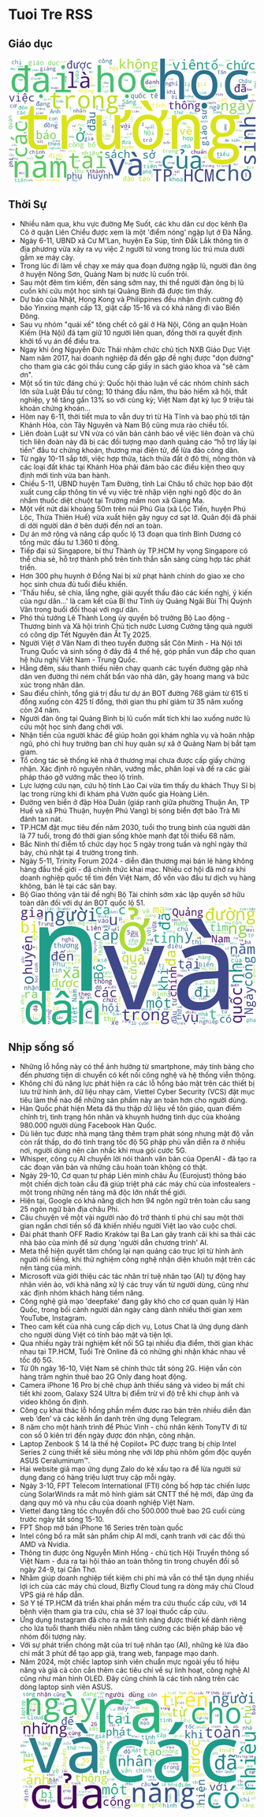# Tuoi Tre RSS 

## Giáo dục 
![Edu](Edu.png)
## Thời Sự 
- Nhiều năm qua, khu vực đường Mẹ Suốt, các khu dân cư dọc kênh Đa Cô ở quận Liên Chiểu được xem là một 'điểm nóng' ngập lụt ở Đà Nẵng.
- Ngày 6-11, UBND xã Cư M'Lan, huyện Ea Súp, tỉnh Đắk Lắk thông tin ở địa phương vừa xảy ra vụ việc 2 người tử vong trong lúc trú mưa dưới gầm xe máy cày.
- Trong lúc đi làm về chạy xe máy qua đoạn đường ngập lũ, người đàn ông ở huyện Nông Sơn, Quảng Nam bị nước lũ cuốn trôi.
- Sau một đêm tìm kiếm, đến sáng sớm nay, thi thể người đàn ông bị lũ cuốn khi cứu một học sinh tại Quảng Bình đã được tìm thấy.
- Dự báo của Nhật, Hong Kong và Philippines đều nhận định cường độ bão Yinxing mạnh cấp 13, giật cấp 15-16 và có khả năng đi vào Biển Đông.
- Sau vụ nhóm "quái xế" tông chết cô gái ở Hà Nội, Công an quận Hoàn Kiếm (Hà Nội) đã tạm giữ 10 người liên quan, đồng thời ra quyết định khởi tố vụ án để điều tra.
- Ngay khi ông Nguyễn Đức Thái nhậm chức chủ tịch NXB Giáo Dục Việt Nam năm 2017, hai doanh nghiệp đã đến gặp đề nghị được "dọn đường" cho tham gia các gói thầu cung cấp giấy in sách giáo khoa và "sẽ cảm ơn".
- Một số tin tức đáng chú ý: Quốc hội thảo luận về các nhóm chính sách lớn sửa Luật Đầu tư công; 10 tháng đầu năm, thu bảo hiểm xã hội, thất nghiệp, y tế tăng gần 13% so với cùng kỳ; Việt Nam đạt kỷ lục 9 triệu tài khoản chứng khoán...
- Hôm nay 6-11, thời tiết mưa to vẫn duy trì từ Hà Tĩnh và bao phủ tới tận Khánh Hòa, còn Tây Nguyên và Nam Bộ cũng mưa rào chiều tối.
- Liên đoàn Luật sư VN vừa có văn bản cảnh báo về việc liên đoàn và chủ tịch liên đoàn này đã bị các đối tượng mạo danh quảng cáo “hỗ trợ lấy lại tiền” đầu tư chứng khoán, thương mại điện tử, để lừa đảo công dân.
- Từ ngày 10-11 sắp tới, việc hợp thửa, tách thửa đất ở đô thị, nông thôn và các loại đất khác tại Khánh Hòa phải đảm bảo các điều kiện theo quy định mới tỉnh vừa ban hành.
- Chiều 5-11, UBND huyện Tam Đường, tỉnh Lai Châu tổ chức họp báo đột xuất cung cấp thông tin về vụ việc trẻ nhập viện nghi ngộ độc do ăn nhầm thuốc diệt chuột tại Trường mầm non xã Giang Ma.
- Một vết nứt dài khoảng 50m trên núi Phú Gia (xã Lộc Tiến, huyện Phú Lộc, Thừa Thiên Huế) vừa xuất hiện gây nguy cơ sạt lở. Quân đội đã phải di dời người dân ở bên dưới đến nơi an toàn.
- Dự án mở rộng và nâng cấp quốc lộ 13 đoạn qua tỉnh Bình Dương có tổng mức đầu tư 1.360 tỉ đồng.
- Tiếp đại sứ Singapore, bí thư Thành ủy TP.HCM hy vọng Singapore có thể chia sẻ, hỗ trợ thành phố trên tinh thần sẵn sàng cùng hợp tác phát triển.
- Hơn 300 phụ huynh ở Đồng Nai bị xử phạt hành chính do giao xe cho học sinh chưa đủ tuổi điều khiển.
- 'Thấu hiểu, sẻ chia, lắng nghe, giải quyết thấu đáo các kiến nghị, ý kiến của ngư dân…' là cam kết của Bí thư Tỉnh ủy Quảng Ngãi Bùi Thị Quỳnh Vân trong buổi đối thoại với ngư dân.
- Phó thủ tướng Lê Thành Long ủy quyền bộ trưởng Bộ Lao động - Thương binh và Xã hội trình Chủ tịch nước Lương Cường tặng quà người có công dịp Tết Nguyên đán Ất Tỵ 2025.
- Người Việt ở Vân Nam đi theo tuyến đường sắt Côn Minh - Hà Nội tới Trung Quốc và sinh sống ở đây đã 4 thế hệ, góp phần vun đắp cho quan hệ hữu nghị Việt Nam - Trung Quốc.
- Hằng đêm, sáu thanh thiếu niên chạy quanh các tuyến đường gặp nhà dân ven đường thì ném chất bẩn vào nhà dân, gây hoang mang và bức xúc trong nhân dân.
- Sau điều chỉnh, tổng giá trị đầu tư dự án BOT đường 768 giảm từ 615 tỉ đồng xuống còn 425 tỉ đồng, thời gian thu phí giảm từ 35 năm xuống còn 24 năm.
- Người đàn ông tại Quảng Bình bị lũ cuốn mất tích khi lao xuống nước lũ cứu một học sinh đang chới với.
- Nhận tiền của người khác để giúp hoãn gọi khám nghĩa vụ và hoãn nhập ngũ, phó chỉ huy trưởng ban chỉ huy quân sự xã ở Quảng Nam bị bắt tạm giam.
- Tổ công tác sẽ thống kê nhà ở thương mại chưa được cấp giấy chứng nhận. Xác định rõ nguyên nhân, vướng mắc, phân loại và đề ra các giải pháp tháo gỡ vướng mắc theo lộ trình.
- Lực lượng cứu nạn, cứu hộ tỉnh Lào Cai vừa tìm thấy du khách Thụy Sĩ bị lạc trong rừng khi đi khám phá Vườn quốc gia Hoàng Liên.
- Đường ven biển ở đập Hòa Duân (giáp ranh giữa phường Thuận An, TP Huế và xã Phú Thuận, huyện Phú Vang) bị sóng biển đợt bão Trà Mi đánh tan nát.
- TP.HCM đặt mục tiêu đến năm 2030, tuổi thọ trung bình của người dân là 77 tuổi, trong đó thời gian sống khỏe mạnh đạt tối thiểu 68 năm.
- Bắc Ninh thí điểm tổ chức dạy học 5 ngày trong tuần và nghỉ ngày thứ bảy, chủ nhật tại 4 trường trong tỉnh.
- Ngày 5-11, Trinity Forum 2024 - diễn đàn thương mại bán lẻ hàng không hàng đầu thế giới - đã chính thức khai mạc. Nhiều cơ hội đã mở ra khi doanh nghiệp quốc tế tìm đến Việt Nam, đổ vốn vào đầu tư dịch vụ hàng không, bán lẻ tại các sân bay.
- Bộ Giao thông vận tải đề nghị Bộ Tài chính sớm xác lập quyền sở hữu toàn dân đối với dự án BOT quốc lộ 51.
![New](News.png)
## Nhịp sống số 
- Những lỗ hổng này có thể ảnh hưởng từ smartphone, máy tính bảng cho đến phương tiện di chuyển có kết nối công nghệ và hệ thống viễn thông.
- Không chỉ đủ năng lực phát hiện ra các lỗ hổng bảo mật trên các thiết bị lưu trữ hình ảnh, dữ liệu nhạy cảm, Viettel Cyber Security (VCS) đặt mục tiêu làm thế nào để những sản phẩm này an toàn hơn cho người dùng.
- Hàn Quốc phát hiện Meta đã thu thập dữ liệu về tôn giáo, quan điểm chính trị, tình trạng hôn nhân và khuynh hướng tình dục của khoảng 980.000 người dùng Facebook Hàn Quốc.
- Dù liên tục được nhà mạng tăng thêm trạm phát sóng nhưng mật độ vẫn còn rất thấp, do đó tình trạng tốc độ 5G phập phù vẫn diễn ra ở nhiều nơi, người dùng nên cân nhắc khi mua gói cước 5G.
- Whisper, công cụ AI chuyển lời nói thành văn bản của OpenAI - đã tạo ra các đoạn văn bản và những câu hoàn toàn không có thật.
- Ngày 29-10, Cơ quan tư pháp Liên minh châu Âu (Eurojust) thông báo một chiến dịch toàn cầu đã giúp triệt phá các máy chủ của infostealers - một trong những nền tảng mã độc lớn nhất thế giới.
- Hiện tại, Google có khả năng dịch hơn 94 ngôn ngữ trên toàn cầu sang 25 ngôn ngữ bản địa châu Phi.
- Câu chuyện về một vài người nào đó trở thành tỉ phú chỉ sau một thời gian ngắn chơi tiền số đã khiến nhiều người Việt lao vào cuộc chơi.
- Đài phát thanh OFF Radio Kraków tại Ba Lan gây tranh cãi khi sa thải các nhà báo của mình để sử dụng 'người dẫn chương trình' AI.
- Meta thể hiện quyết tâm chống lại nạn quảng cáo trục lợi từ hình ảnh người nổi tiếng, khi thử nghiệm công nghệ nhận diện khuôn mặt trên các nền tảng của mình.
- Microsoft vừa giới thiệu các tác nhân trí tuệ nhân tạo (AI) tự động hay nhân viên ảo, với khả năng xử lý các truy vấn từ người dùng, cũng như xác định nhóm khách hàng tiềm năng.
- Công nghệ giả mạo 'deepfake' đang gây khó cho cơ quan quản lý Hàn Quốc, trong bối cảnh người dân ngày càng dành nhiều thời gian xem YouTube, Instagram.
- Theo cam kết của nhà cung cấp dịch vụ, Lotus Chat là ứng dụng dành cho người dùng Việt có tính bảo mật và tiện lợi.
- Qua nhiều ngày trải nghiệm kết nối 5G tại nhiều địa điểm, thời gian khác nhau tại TP.HCM, Tuổi Trẻ Online đã có những ghi nhận khác nhau về tốc độ 5G.
- Từ 0h ngày 16-10, Việt Nam sẽ chính thức tắt sóng 2G. Hiện vẫn còn hàng trăm nghìn thuê bao 2G Only đang hoạt động.
- Camera iPhone 16 Pro bị chê chụp ảnh thiếu sáng và video bị mất chi tiết khi zoom, Galaxy S24 Ultra bị điểm trừ vì độ trễ khi chụp ảnh và video không ổn định.
- Công cụ khai thác lỗ hổng phần mềm được rao bán trên nhiều diễn đàn web ‘đen’ và các kênh ẩn danh trên ứng dụng Telegram.
- 8 năm cho một hành trình để Phúc Vinh - chủ nhân kênh TonyTV đi từ con số 0 kiên trì đến ngày được đón nhận, công nhận.
- Laptop Zenbook S 14 là thế hệ Copilot+ PC được trang bị chip Intel Series 2 cùng thiết kế siêu mỏng nhẹ với lớp phủ nhôm gốm độc quyền ASUS Ceraluminum™.
- Hai website giả mạo ứng dụng Zalo do kẻ xấu tạo ra để lừa người sử dụng đang có hàng triệu lượt truy cập mỗi ngày.
- Ngày 3-10, FPT Telecom International (FTI) công bố hợp tác chiến lược cùng SolarWinds ra mắt mô hình giám sát CNTT thế hệ mới, đáp ứng đa dạng quy mô và nhu cầu của doanh nghiệp Việt Nam.
- Viettel đang tăng tốc chuyển đổi cho 500.000 thuê bao 2G cuối cùng trước ngày tắt sóng 15-10.
- FPT Shop mở bán iPhone 16 Series trên toàn quốc
- Intel công bố ra mắt sản phẩm chip AI mới, cạnh tranh với các đối thủ AMD và Nvidia.
- Thông tin được ông Nguyễn Minh Hồng - chủ tịch Hội Truyền thông số Việt Nam - đưa ra tại hội thảo an toàn thông tin trong chuyển đổi số ngày 24-9, tại Cần Thơ.
- Nhằm giúp doanh nghiệp tiết kiệm chi phí mà vẫn có thể tận dụng nhiều lợi ích của các máy chủ cloud, Bizfly Cloud tung ra dòng máy chủ Cloud VPS giá rẻ hấp dẫn.
- Sở Y tế TP.HCM đã triển khai phần mềm tra cứu thuốc cấp cứu, với 14 bệnh viện tham gia tra cứu, chia sẻ 37 loại thuốc cấp cứu.
- Ứng dụng Instagram đã cho ra mắt tính năng được thiết kế dành riêng cho lứa tuổi thanh thiếu niên nhằm tăng cường các biện pháp bảo vệ nhóm đối tượng này.
- Với sự phát triển chóng mặt của trí tuệ nhân tạo (AI), những kẻ lừa đảo chỉ mất 3 phút để tạo app giả, trang web, fanpage mạo danh.
- Năm 2024, một chiếc laptop sinh viên chuẩn mực ngoài yếu tố hiệu năng và giá cả còn cần thêm các tiêu chí về sự linh hoạt, công nghệ AI cũng như màn hình OLED. Đây cũng chính là các tính năng trên các dòng laptop sinh viên ASUS.
![life](Life.png)
